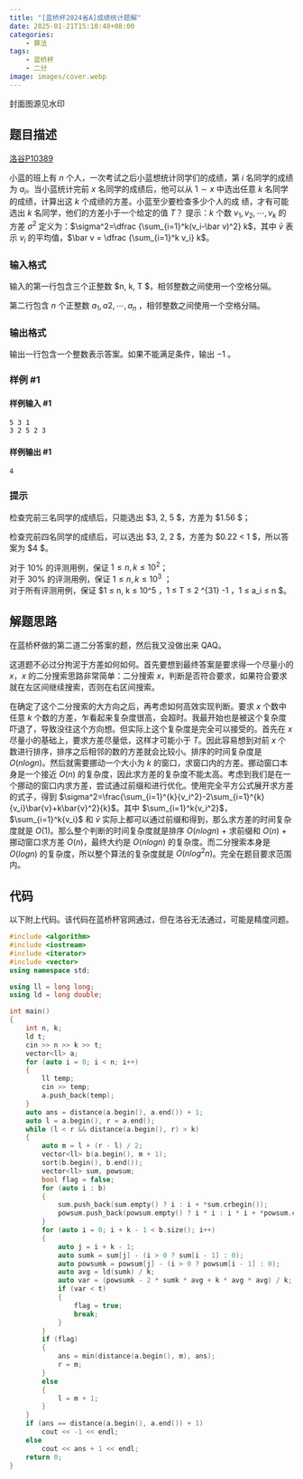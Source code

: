 ```yaml
---
title: "[蓝桥杯2024省A]成绩统计题解"
date: 2025-01-21T15:10:48+08:00
categories:
    - 算法
tags:
    - 蓝桥杯
    - 二分
image: images/cover.webp
---
```


封面图源见水印

## 题目描述
[洛谷P10389](https://www.luogu.com.cn/problem/P10389)

小蓝的班上有 $n$ 个人，一次考试之后小蓝想统计同学们的成绩，第 $i$ 名同学的成绩为 $a_i$。当小蓝统计完前 $x$ 名同学的成绩后，他可以从 $1 \sim x$ 中选出任意 $k$ 名同学的成绩，计算出这 $k$ 个成绩的方差。小蓝至少要检查多少个人的成
绩，才有可能选出 $k$ 名同学，他们的方差小于一个给定的值 $T$？
提示：$k$ 个数 $v_1, v_2, \cdots , v_k$ 的方差 $\sigma^2$ 定义为：$\sigma^2=\dfrac  {\sum_{i=1}^k(v_i-\bar v)^2} k$，其中 $\bar v$ 表示
$v_i$ 的平均值，$\bar v = \dfrac {\sum_{i=1}^k v_i} k$。

### 输入格式

输入的第一行包含三个正整数 $n, k, T $，相邻整数之间使用一个空格分隔。

第二行包含 $n$ 个正整数 $a_1, a2, \cdots, a_n$ ，相邻整数之间使用一个空格分隔。

### 输出格式

输出一行包含一个整数表示答案。如果不能满足条件，输出 $-1$ 。

### 样例 #1

#### 样例输入 #1

```
5 3 1
3 2 5 2 3
```

#### 样例输出 #1

```
4
```

### 提示

检查完前三名同学的成绩后，只能选出 $3, 2, 5 $，方差为 $1.56 $；

检查完前四名同学的成绩后，可以选出 $3, 2, 2 $，方差为 $0.22 < 1 $，所以答案为 $4 $。

对于 $10\%$ 的评测用例，保证 $1 ≤ n, k ≤ 10^2$；  
对于 $30\%$ 的评测用例，保证 $1 ≤ n, k ≤ 10^3$ ；  
对于所有评测用例，保证 $1 ≤ n, k ≤ 10^5 $，$1 ≤ T ≤ 2
^{31} -1 $，$1 ≤ a_i ≤ n $。

## 解题思路

在蓝桥杯做的第二道二分答案的题，然后我又没做出来 QAQ。

这道题不必过分拘泥于方差如何如何。首先要想到最终答案是要求得一个尽量小的 $x$，$x$ 的二分搜索思路非常简单：二分搜索 $x$，判断是否符合要求，如果符合要求就在左区间继续搜索，否则在右区间搜索。

在确定了这个二分搜索的大方向之后，再考虑如何高效实现判断。要求 $x$ 个数中任意 $k$ 个数的方差，乍看起来复杂度很高，会超时。我最开始也是被这个复杂度吓退了，导致没往这个方向想。但实际上这个复杂度是完全可以接受的。首先在 $x$ 尽量小的基础上，要求方差尽量低，这样才可能小于 $T$。因此容易想到对前 $x$ 个数进行排序，排序之后相邻的数的方差就会比较小。排序的时间复杂度是 $O(nlogn)$。然后就需要挪动一个大小为 $k$ 的窗口，求窗口内的方差。挪动窗口本身是一个接近 $O(n)$ 的复杂度，因此求方差的复杂度不能太高。考虑到我们是在一个挪动的窗口内求方差，尝试通过前缀和进行优化。使用完全平方公式展开求方差的式子，得到 $\sigma^2=\frac{\sum_{i=1}^{k}{v_i^2}-2\sum_{i=1}^{k}{v_i}\bar{v}+k\bar{v}^2}{k}$。其中 $\sum_{i=1}^k{v_i^2}$，$\sum_{i=1}^k{v_i}$ 和 $\bar{v}$ 实际上都可以通过前缀和得到，那么求方差的时间复杂度就是 $O(1)$。那么整个判断的时间复杂度就是排序 $O(nlogn)$ + 求前缀和 $O(n)$ + 挪动窗口求方差 $O(n)$，最终大约是 $O(nlogn)$ 的复杂度。而二分搜索本身是 $O(logn)$ 的复杂度，所以整个算法的复杂度就是 $O(nlog^2n)$。完全在题目要求范围内。

## 代码

以下附上代码。该代码在蓝桥杯官网通过，但在洛谷无法通过，可能是精度问题。

```cpp
#include <algorithm>
#include <iostream>
#include <iterator>
#include <vector>
using namespace std;

using ll = long long;
using ld = long double;

int main()
{
    int n, k;
    ld t;
    cin >> n >> k >> t;
    vector<ll> a;
    for (auto i = 0; i < n; i++)
    {
        ll temp;
        cin >> temp;
        a.push_back(temp);
    }
    auto ans = distance(a.begin(), a.end()) + 1;
    auto l = a.begin(), r = a.end();
    while (l < r && distance(a.begin(), r) > k)
    {
        auto m = l + (r - l) / 2;
        vector<ll> b(a.begin(), m + 1);
        sort(b.begin(), b.end());
        vector<ll> sum, powsum;
        bool flag = false;
        for (auto i : b)
        {
            sum.push_back(sum.empty() ? i : i + *sum.crbegin());
            powsum.push_back(powsum.empty() ? i * i : i * i + *powsum.crbegin());
        }
        for (auto i = 0; i + k - 1 < b.size(); i++)
        {
            auto j = i + k - 1;
            auto sumk = sum[j] - (i > 0 ? sum[i - 1] : 0);
            auto powsumk = powsum[j] - (i > 0 ? powsum[i - 1] : 0);
            auto avg = ld(sumk) / k;
            auto var = (powsumk - 2 * sumk * avg + k * avg * avg) / k;
            if (var < t)
            {
                flag = true;
                break;
            }
        }
        if (flag)
        {
            ans = min(distance(a.begin(), m), ans);
            r = m;
        }
        else
        {
            l = m + 1;
        }
    }
    if (ans == distance(a.begin(), a.end()) + 1)
        cout << -1 << endl;
    else
        cout << ans + 1 << endl;
    return 0;
}
```